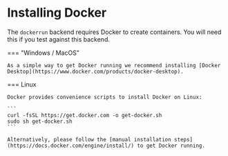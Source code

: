<h1>Installing Docker</h1>

The `dockerrun` backend requires Docker to create containers. You will need this if you test against this backend.

=== "Windows / MacOS"

    As a simple way to get Docker running we recommend installing [Docker Desktop](https://www.docker.com/products/docker-desktop).

=== Linux

    Docker provides convenience scripts to install Docker on Linux:
    
    ```
    curl -fsSL https://get.docker.com -o get-docker.sh
    sudo sh get-docker.sh
    ```
    
    Alternatively, please follow the [manual installation steps](https://docs.docker.com/engine/install/) to get Docker running.
